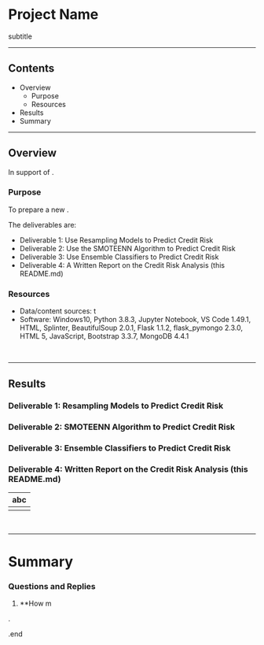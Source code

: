 # Project Name 
subtitle 

---

## Contents 
  * Overview
    - Purpose
    - Resources
  * Results
  * Summary
 

---  

## Overview 
  
  In support of . 

   ### Purpose
   To prepare a new . 
  
   The deliverables are: 
   - Deliverable 1: Use Resampling Models to Predict Credit Risk
   - Deliverable 2: Use the SMOTEENN Algorithm to Predict Credit Risk
   - Deliverable 3: Use Ensemble Classifiers to Predict Credit Risk
   - Deliverable 4: A Written Report on the Credit Risk Analysis (this README.md)

   
  
   ### Resources
  * Data/content sources: t 
  * Software: Windows10, Python 3.8.3, Jupyter Notebook, VS Code 1.49.1, HTML, Splinter, BeautifulSoup 2.0.1, Flask 1.1.2, flask_pymongo 2.3.0, HTML 5, JavaScript, Bootstrap 3.3.7, MongoDB 4.4.1
  
<br>

--- 

## Results


   ### Deliverable 1: Resampling Models to Predict Credit Risk



   ### Deliverable 2: SMOTEENN Algorithm to Predict Credit Risk
   
   
   
   ### Deliverable 3: Ensemble Classifiers to Predict Credit Risk
   
   
   
   ### Deliverable 4: Written Report on the Credit Risk Analysis (this README.md)
   
   
   


 
   | **abc** |
   | :---: |
   | ![]() |




<br>

---

# Summary

### Questions and Replies 
  1. **How m






.

.end
